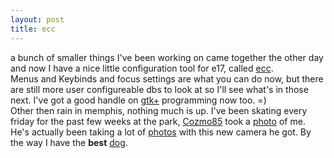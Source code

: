 ```yaml
--- 
layout: post
title: ecc
---
```

a bunch of smaller things I've been working on came together the other day and 
now I have a nice little configuration tool for e17, called <a href="/ecc">ecc</a>.  
Menus and Keybinds and focus settings are what you can do now, but there are still 
more user configureable dbs to look at so I'll see what's in those next.  I've got a 
good handle on <a href="http://www.gtk.org">gtk+</a> programming now too. =)  
Other then rain in memphis, nothing much is up.  I've been skating every friday for 
the past few weeks at the park, <a href="http://www.cozmo85.net">Cozmo85</a> 
took a <a href="/misc/?im=me_180.jpg">photo</a> of me.  He's actually been 
taking a lot of <a href="http://www.cozmo85.net/photos">photos</a> with this new 
camera he got.  By the way I have the <B>best</B> <a 
HREF="/misc/?im=Bridie3.jpg">dog</a>.

